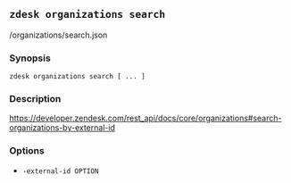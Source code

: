 ## `zdesk organizations search`

/organizations/search.json

### Synopsis

    zdesk organizations search [ ... ]

### Description

https://developer.zendesk.com/rest_api/docs/core/organizations#search-organizations-by-external-id

### Options

* `-external-id OPTION`

